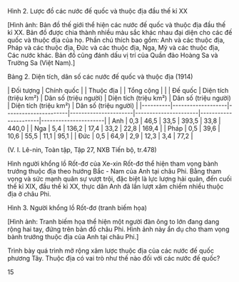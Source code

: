 Hình 2. Lược đồ các nước đế quốc và thuộc địa đầu thế kỉ XX

[Hình ảnh: Bản đồ thế giới thể hiện các nước đế quốc và thuộc địa đầu thế kỉ XX. Bản đồ được chia thành nhiều màu sắc khác nhau đại diện cho các đế quốc và thuộc địa của họ. Phần chú thích bao gồm: Anh và các thuộc địa, Pháp và các thuộc địa, Đức và các thuộc địa, Nga, Mỹ và các thuộc địa, Các nước khác. Bản đồ cũng đánh dấu vị trí của Quần đảo Hoàng Sa và Trường Sa (Việt Nam).]

Bảng 2. Diện tích, dân số các nước đế quốc và thuộc địa (1914)

| Đối tượng | Chính quốc | | Thuộc địa | | Tổng cộng | |
| Đế quốc | Diện tích (triệu km²) | Dân số (triệu người) | Diện tích (triệu km²) | Dân số (triệu người) | Diện tích (triệu km²) | Dân số (triệu người) |
|----------|-------------------|----------------------|----------------------|----------------------|----------------------|----------------------|
| Anh | 0,3 | 46,5 | 33,5 | 393,5 | 33,8 | 440,0 |
| Nga | 5,4 | 136,2 | 17,4 | 33,2 | 22,8 | 169,4 |
| Pháp | 0,5 | 39,6 | 10,6 | 55,5 | 11,1 | 95,1 |
| Đức | 0,5 | 64,9 | 2,9 | 12,3 | 3,4 | 77,2 |

(V. I. Lê-nin, Toàn tập, Tập 27, NXB Tiến bộ, tr.478)

Hình người khổng lồ Rốt-đơ của Xe-xin Rốt-đơ thể hiện tham vọng bành trướng thuộc địa theo hướng Bắc - Nam của Anh tại châu Phi. Bằng tham vọng và sức mạnh quân sự vượt trội, đặc biệt là lực lượng hải quân, đến cuối thế kỉ XIX, đầu thế kỉ XX, thực dân Anh đã lần lượt xâm chiếm nhiều thuộc địa ở châu Phi.

Hình 3. Người khổng lồ Rốt-đơ (tranh biếm họa)

[Hình ảnh: Tranh biếm họa thể hiện một người đàn ông to lớn đang dang rộng hai tay, đứng trên bản đồ châu Phi. Hình ảnh này ẩn dụ cho tham vọng bành trướng thuộc địa của Anh tại châu Phi.]

Trình bày quá trình mở rộng xâm lược thuộc địa của các nước đế quốc phương Tây. Thuộc địa có vai trò như thế nào đối với các nước đế quốc?

15